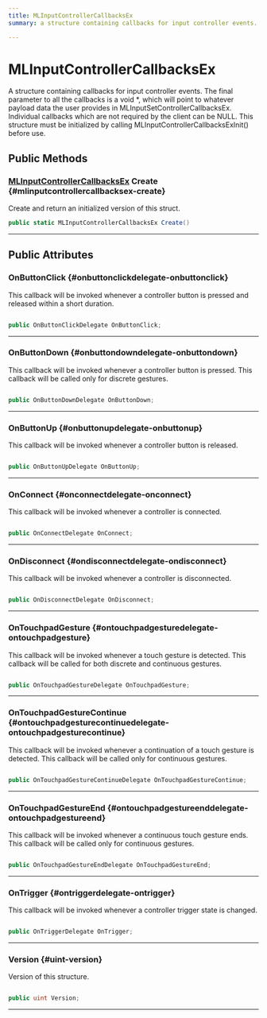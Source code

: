 ```yaml
---
title: MLInputControllerCallbacksEx
summary: a structure containing callbacks for input controller events. the final parameter to all the callbacks is a void , which will point to whatever payload data the user provides in mlinputsetcontrollercallbacksex. individual callbacks which are not required by the client can be null. this structure must be initialized by calling mlinputcontrollercallbacksexinit before use. 

---
```


# MLInputControllerCallbacksEx




A structure containing callbacks for input controller events. The final parameter to all the callbacks is a void &#42;, which will point to whatever payload data the user provides in MLInputSetControllerCallbacksEx. Individual callbacks which are not required by the client can be NULL. This structure must be initialized by calling MLInputControllerCallbacksExInit() before use.   





## Public Methods

### [MLInputControllerCallbacksEx](/unity-api/api/UnityEngine.XR.MagicLeap/InputSubsystem/Extensions/Controller/NativeBindings/UnityEngine.XR.MagicLeap.InputSubsystem.Extensions.Controller.NativeBindings.MLInputControllerCallbacksEx.md) Create {#mlinputcontrollercallbacksex-create}

Create and return an initialized version of this struct. 

```csharp
public static MLInputControllerCallbacksEx Create()
```






-----------

## Public Attributes

### OnButtonClick {#onbuttonclickdelegate-onbuttonclick}

This callback will be invoked whenever a controller button is pressed and released within a short duration. 

```csharp

public OnButtonClickDelegate OnButtonClick;

```






-----------

### OnButtonDown {#onbuttondowndelegate-onbuttondown}

This callback will be invoked whenever a controller button is pressed. This callback will be called only for discrete gestures. 

```csharp

public OnButtonDownDelegate OnButtonDown;

```






-----------

### OnButtonUp {#onbuttonupdelegate-onbuttonup}

This callback will be invoked whenever a controller button is released. 

```csharp

public OnButtonUpDelegate OnButtonUp;

```






-----------

### OnConnect {#onconnectdelegate-onconnect}

This callback will be invoked whenever a controller is connected. 

```csharp

public OnConnectDelegate OnConnect;

```






-----------

### OnDisconnect {#ondisconnectdelegate-ondisconnect}

This callback will be invoked whenever a controller is disconnected. 

```csharp

public OnDisconnectDelegate OnDisconnect;

```






-----------

### OnTouchpadGesture {#ontouchpadgesturedelegate-ontouchpadgesture}

This callback will be invoked whenever a touch gesture is detected. This callback will be called for both discrete and continuous gestures. 

```csharp

public OnTouchpadGestureDelegate OnTouchpadGesture;

```






-----------

### OnTouchpadGestureContinue {#ontouchpadgesturecontinuedelegate-ontouchpadgesturecontinue}

This callback will be invoked whenever a continuation of a touch gesture is detected. This callback will be called only for continuous gestures. 

```csharp

public OnTouchpadGestureContinueDelegate OnTouchpadGestureContinue;

```






-----------

### OnTouchpadGestureEnd {#ontouchpadgestureenddelegate-ontouchpadgestureend}

This callback will be invoked whenever a continuous touch gesture ends. This callback will be called only for continuous gestures. 

```csharp

public OnTouchpadGestureEndDelegate OnTouchpadGestureEnd;

```






-----------

### OnTrigger {#ontriggerdelegate-ontrigger}

This callback will be invoked whenever a controller trigger state is changed. 

```csharp

public OnTriggerDelegate OnTrigger;

```






-----------

### Version {#uint-version}

Version of this structure. 

```csharp

public uint Version;

```






-----------

